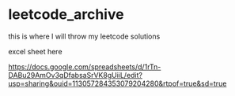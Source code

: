# leetcode_archive
this is where I will throw my leetcode solutions


excel sheet here

https://docs.google.com/spreadsheets/d/1rTn-DABu29AmOv3qDfabsaSrVK8gUiiL/edit?usp=sharing&ouid=113057284353079204280&rtpof=true&sd=true
